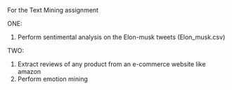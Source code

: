For the Text Mining assignment<br>
 
 ONE:<br>
1) Perform sentimental analysis on the Elon-musk tweets (Elon_musk.csv)<br>

 TWO:<br>
1) Extract reviews of any product from an e-commerce website like amazon<br>
2) Perform emotion mining
